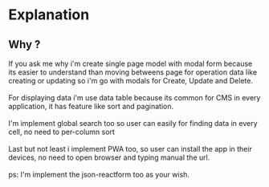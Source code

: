 # Explanation

## Why ?
If you ask me why i'm create single page model with modal form because its easier to understand than moving betweens page for operation data like creating or updating so i'm go with modals for Create, Update and Delete.
<br><br>
For displaying data i'm use data table because its common for CMS in every application, it has feature like sort and pagination.
<br><br>
I'm implement global search too so user can easily for finding data in every cell, no need to per-column sort
<br><br>
Last but not least i implement PWA too, so user can install the app in their devices, no need to open browser and typing manual the url.
<br><br>
ps: I'm implement the json-reactform too as your wish.